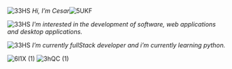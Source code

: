 
![33HS](https://github.com/CeCuVa/CeCuVa/assets/134743970/1b15aadb-b486-4bde-bfe8-b89c73f3fb03)  *Hi, I’m Cesar*![5UKF](https://github.com/CeCuVa/CeCuVa/assets/134743970/cc910c16-39c9-4b3d-bce0-598e33928fa4)

![33HS](https://github.com/CeCuVa/CeCuVa/assets/134743970/1b15aadb-b486-4bde-bfe8-b89c73f3fb03)
   *I'm interested in the development of software, web applications and desktop applications.*

![33HS](https://github.com/CeCuVa/CeCuVa/assets/134743970/1b15aadb-b486-4bde-bfe8-b89c73f3fb03)  *I’m currently fullStack developer and i’m currently learning python.*                                                         
 

![6l1X (1)](https://github.com/CeCuVa/CeCuVa/assets/134743970/6fca0627-8e51-4a28-a978-e483d75654e8)
  ![3hQC (1)](https://github.com/CeCuVa/CeCuVa/assets/134743970/942015b0-f26a-4ebb-9348-283c3f3c5bdb)     














